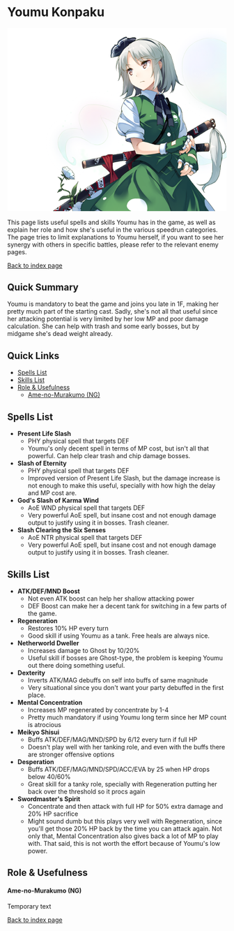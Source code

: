 # Youmu Konpaku

![](img/youmu.png)

This page lists useful spells and skills Youmu has in the game, as well as explain her role and how she's useful in the various speedrun categories. The page tries to limit explanations to Youmu herself, if you want to see her synergy with others in specific battles, please refer to the relevant enemy pages.

[Back to index page](../index.md)

## Quick Summary

Youmu is mandatory to beat the game and joins you late in 1F, making her pretty much part of the starting cast. Sadly, she's not all that useful since her attacking potential is very limited by her low MP and poor damage calculation. She can help with trash and some early bosses, but by midgame she's dead weight already.

## Quick Links
* [Spells List](#spells)
* [Skills List](#skills)
* [Role & Usefulness](#useful)
	* [Ame-no-Murakumo (NG)](#ng-murakumo)

## <a id="spells"></a>Spells List

* **Present Life Slash**
	* PHY physical spell that targets DEF
	* Youmu's only decent spell in terms of MP cost, but isn't all that powerful. Can help clear trash and chip damage bosses.
* **Slash of Eternity**
	* PHY physical spell that targets DEF
	* Improved version of Present Life Slash, but the damage increase is not enough to make this useful, specially with how high the delay and MP cost are.
* **God's Slash of Karma Wind**
	* AoE WND physical spell that targets DEF
	* Very powerful AoE spell, but insane cost and not enough damage output to justify using it in bosses. Trash cleaner.
* **Slash Clearing the Six Senses**
	* AoE NTR physical spell that targets DEF
	* Very powerful AoE spell, but insane cost and not enough damage output to justify using it in bosses. Trash cleaner.

## <a id="skills"></a>Skills List

* **ATK/DEF/MND Boost**
	* Not even ATK boost can help her shallow attacking power
	* DEF Boost can make her a decent tank for switching in a few parts of the game.
* **Regeneration**
	* Restores 10% HP every turn
	* Good skill if using Youmu as a tank. Free heals are always nice.
* **Netherworld Dweller**
	* Increases damage to Ghost by 10/20%
	* Useful skill if bosses are Ghost-type, the problem is keeping Youmu out there doing something useful.
* **Dexterity**
	* Inverts ATK/MAG debuffs on self into buffs of same magnitude
	* Very situational since you don't want your party debuffed in the first place.
* **Mental Concentration**
	* Increases MP regenerated by concentrate by 1-4
	* Pretty much mandatory if using Youmu long term since her MP count is atrocious
* **Meikyo Shisui**
	* Buffs ATK/DEF/MAG/MND/SPD by 6/12 every turn if full HP
	* Doesn't play well with her tanking role, and even with the buffs there are stronger offensive options
* **Desperation**
	* Buffs ATK/DEF/MAG/MND/SPD/ACC/EVA by 25 when HP drops below 40/60%
	* Great skill for a tanky role, specially with Regeneration putting her back over the threshold so it procs again
* **Swordmaster's Spirit**
	* Concentrate and then attack with full HP for 50% extra damage and 20% HP sacrifice
	* Might sound dumb but this plays very well with Regeneration, since you'll get those 20% HP back by the time you can attack again. Not only that, Mental Concentration also gives back a lot of MP to play with. That said, this is not worth the effort because of Youmu's low power.

## <a id="useful"></a>Role & Usefulness

#### <a id="ng-murakumo"></a>Ame-no-Murakumo (NG)

Temporary text

[Back to index page](../index.md)
